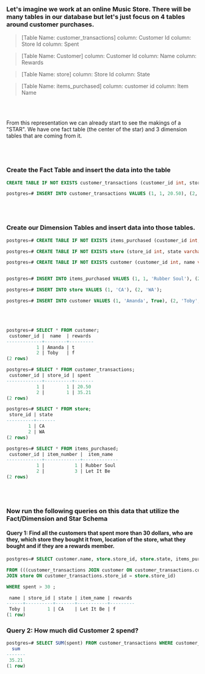 ### Let's imagine we work at an online Music Store. There will be many tables in our database but let's just focus on 4 tables around customer purchases.


> [Table Name: customer_transactions]
> column: Customer Id
> column: Store Id
> column: Spent


> [Table Name: Customer]
> column: Customer Id
> column: Name
> column: Rewards


> [Table Name: store]
> column: Store Id
> column: State


> [Table Name: items_purchased]
> column: customer id
> column: Item Name

<br/>
<br/>

From this representation we can already start to see the makings of a "STAR". We have one fact table (the center of the star) and 3 dimension tables that are coming from it.

<br/>
<br/>

### Create the Fact Table and insert the data into the table
```sql
CREATE TABLE IF NOT EXISTS customer_transactions (customer_id int, store_id int, spent numeric);

postgres=# INSERT INTO customer_transactions VALUES (1, 1, 20.50), (2, 1, 35.21);
```

<br/>
<br/>

### Create our Dimension Tables and insert data into those tables.
```SQL
postgres=# CREATE TABLE IF NOT EXISTS items_purchased (customer_id int, item_number int, item_name varchar);

postgres=# CREATE TABLE IF NOT EXISTS store (store_id int, state varchar);

postgres=# CREATE TABLE IF NOT EXISTS customer (customer_id int, name varchar, rewards boolean);


postgres=# INSERT INTO items_purchased VALUES (1, 1, 'Rubber Soul'), (2, 3, 'Let It Be');

postgres=# INSERT INTO store VALUES (1, 'CA'), (2, 'WA');

postgres=# INSERT INTO customer VALUES (1, 'Amanda', True), (2, 'Toby', False);
```

<br/>
<br/>

```SQL
postgres=# SELECT * FROM customer;
 customer_id |  name  | rewards 
-------------+--------+---------
           1 | Amanda | t
           2 | Toby   | f
(2 rows)

postgres=# SELECT * FROM customer_transactions;
 customer_id | store_id | spent 
-------------+----------+-------
           1 |        1 | 20.50
           2 |        1 | 35.21
(2 rows)

postgres=# SELECT * FROM store;
 store_id | state 
----------+-------
        1 | CA
        2 | WA
(2 rows)

postgres=# SELECT * FROM items_purchased;
 customer_id | item_number |  item_name  
-------------+-------------+-------------
           1 |           1 | Rubber Soul
           2 |           3 | Let It Be
(2 rows)
```

<br/>
<br/>

### Now run the following queries on this data that utilize the Fact/Dimension and Star Schema
  
#### Query 1: Find all the customers that spent more than 30 dollars, who are they, which store they bought it from, location of the store, what they bought and if they are a rewards member.

```SQL
postgres=# SELECT customer.name, store.store_id, store.state, items_purchased.item_name, customer.rewards             

FROM (((customer_transactions JOIN customer ON customer_transactions.customer_id = customer.customer_id)               
JOIN store ON customer_transactions.store_id = store.store_id)                   JOIN items_purchased ON customer_transactions.customer_id = items_purchased.customer_id)                          

WHERE spent > 30 ;

 name | store_id | state | item_name | rewards 
------+----------+-------+-----------+---------
 Toby |        1 | CA    | Let It Be | f
(1 row)
```



### Query 2: How much did Customer 2 spend?
```SQL
postgres=# SELECT SUM(spent) FROM customer_transactions WHERE customer_id = 2;
  sum  
-------
 35.21
(1 row)
```
